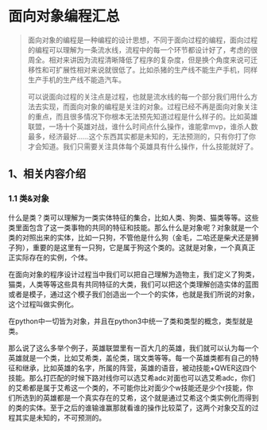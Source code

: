 # 面向对象编程汇总

>面向对象的编程是一种编程的设计思想，不同于面向过程的编程，面向过程的编程可以理解为一条流水线，流程中的每一个环节都设计好了，考虑的很周全。相对来讲因为流程清晰降低了程序的复杂度，但是换个角度来说可迁移性和可扩展性相对来说就很低了。比如杀猪的生产线不能生产手机，同样生产手机的生产线不能造汽车。
>
>可以说面向过程的关注点是过程，也就是流水线的每一个部分我们用什么方法去实现，而面向对象的编程是关注的对象。过程已经不再是面向对象关注的重点，而且很多情况下你根本无法预先知道过程是什么样子的。比如英雄联盟，一场十个英雄对战，谁什么时间点什么操作，谁能拿mvp，谁杀人数最多，经济最好……这个东西其实都是未知的，无法预测的，只有你打了你才会知道。我们只需要关注具体每个英雄具有什么操作，什么技能就好了。

## 1、相关内容介绍

### 1.1 类&对象

什么是类？类可以理解为一类实体特征的集合，比如人类、狗类、猫类等等。这些类里面包含了这一类事物的共同的特征和技能。那么什么是对象呢？对象就是一个类的对照出来的实体，比如一只狗，不管他是什么狗（金毛，二哈还是柴犬还是狮子狗），重要的是这里有一只狗，它是属于狗这个类的。这就是对象，一个真真正正实际存在的实例，个体。

在面向对象的程序设计过程当中我们可以把自己理解为造物主，我们定义了狗类，猫类，人类等等这些具有共同特征的大类，我们可以把这个类理解创造实体的蓝图或者是模子，通过这个模子我们创造出一个一个的实体，也就是我们所说的对象，这个过程叫做实例化。

在python中一切皆为对象，并且在python3中统一了类和类型的概念，类型就是类。

那么说了这么多举个例子，英雄联盟里有一百大几的英雄，我们就可以认为每一个英雄就是一个类，比如艾希类，盖伦类，瑞文类等等。每一个英雄类都有自己的特征和继承，比如英雄的名字，所属的阵营，英雄的语音，被动技能+QWER这四个技能。那么打匹配的时候下路对线你可以选艾希adc对面也可以选艾希adc，你们的艾希都是属于艾希这一个类的，不可能你比对面少个w技能还是少个r技能，你们所选到的英雄都是一个真实存在的艾希，这个就是通过艾希这个类实例化而得到的类的实体。至于之后的谁输谁赢那就看谁的操作比较菜了，这两个对象交互的过程其实是未知的，不可预测的。